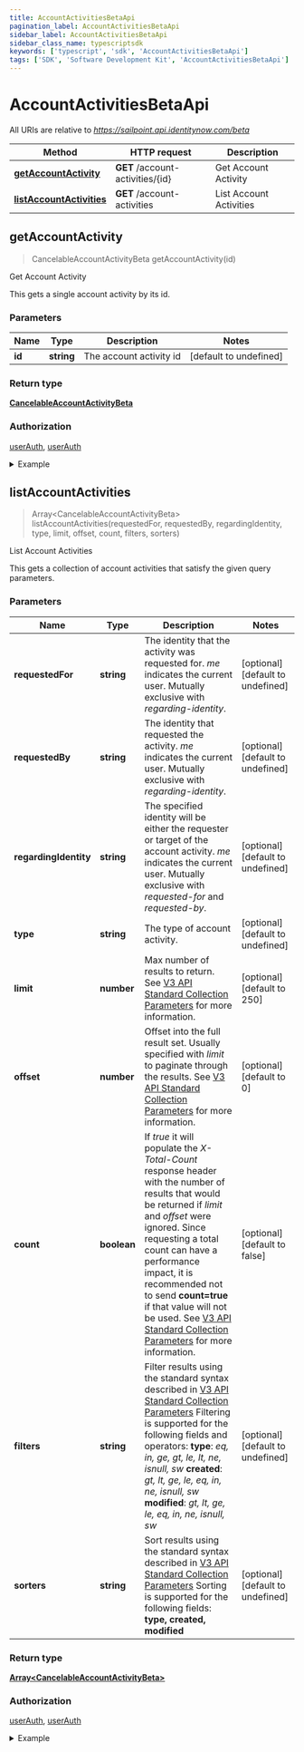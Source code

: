 ```yaml
---
title: AccountActivitiesBetaApi
pagination_label: AccountActivitiesBetaApi
sidebar_label: AccountActivitiesBetaApi
sidebar_class_name: typescriptsdk
keywords: ['typescript', 'sdk', 'AccountActivitiesBetaApi'] 
tags: ['SDK', 'Software Development Kit', 'AccountActivitiesBetaApi']
---
```


# AccountActivitiesBetaApi

All URIs are relative to *https://sailpoint.api.identitynow.com/beta*

Method | HTTP request | Description
------------- | ------------- | -------------
[**getAccountActivity**](AccountActivitiesBetaApi.md#getAccountActivity) | **GET** /account-activities/{id} | Get Account Activity
[**listAccountActivities**](AccountActivitiesBetaApi.md#listAccountActivities) | **GET** /account-activities | List Account Activities



## getAccountActivity

> CancelableAccountActivityBeta getAccountActivity(id)

Get Account Activity

This gets a single account activity by its id.

### Parameters


Name | Type | Description  | Notes
------------- | ------------- | ------------- | -------------
 **id** | **string**| The account activity id | [default to undefined]

### Return type

[**CancelableAccountActivityBeta**](../Models/CancelableAccountActivityBeta.md)

### Authorization

[userAuth](https://developer.sailpoint.com/docs/api/v3/identity-security-cloud-v-3-api#authentication), [userAuth](https://developer.sailpoint.com/docs/api/v3/identity-security-cloud-v-3-api#authentication)

<details>
<summary>Example</summary>

```javascript
import { Configuration, AccountActivitiesBetaApi } from "sailpoint-api-client";
const apiConfig = new Configuration();
const accountActivitiesBetaApi = new AccountActivitiesBetaApi(apiConfig);
const id : string = "ef38f94347e94562b5bb8424a56397d8"; // The account activity id
const val = await accountActivitiesBetaApi.getAccountActivity(id);
console.log('API called successfully. Returned data: ' + val.data);
```
</details>


## listAccountActivities

> Array&lt;CancelableAccountActivityBeta&gt; listAccountActivities(requestedFor, requestedBy, regardingIdentity, type, limit, offset, count, filters, sorters)

List Account Activities

This gets a collection of account activities that satisfy the given query parameters.

### Parameters


Name | Type | Description  | Notes
------------- | ------------- | ------------- | -------------
 **requestedFor** | **string**| The identity that the activity was requested for. *me* indicates the current user. Mutually exclusive with *regarding-identity*. | [optional] [default to undefined]
 **requestedBy** | **string**| The identity that requested the activity. *me* indicates the current user. Mutually exclusive with *regarding-identity*. | [optional] [default to undefined]
 **regardingIdentity** | **string**| The specified identity will be either the requester or target of the account activity. *me* indicates the current user. Mutually exclusive with *requested-for* and *requested-by*. | [optional] [default to undefined]
 **type** | **string**| The type of account activity. | [optional] [default to undefined]
 **limit** | **number**| Max number of results to return. See [V3 API Standard Collection Parameters](https://developer.sailpoint.com/idn/api/standard-collection-parameters) for more information. | [optional] [default to 250]
 **offset** | **number**| Offset into the full result set. Usually specified with *limit* to paginate through the results. See [V3 API Standard Collection Parameters](https://developer.sailpoint.com/idn/api/standard-collection-parameters) for more information. | [optional] [default to 0]
 **count** | **boolean**| If *true* it will populate the *X-Total-Count* response header with the number of results that would be returned if *limit* and *offset* were ignored.  Since requesting a total count can have a performance impact, it is recommended not to send **count&#x3D;true** if that value will not be used.  See [V3 API Standard Collection Parameters](https://developer.sailpoint.com/idn/api/standard-collection-parameters) for more information. | [optional] [default to false]
 **filters** | **string**| Filter results using the standard syntax described in [V3 API Standard Collection Parameters](https://developer.sailpoint.com/idn/api/standard-collection-parameters#filtering-results)  Filtering is supported for the following fields and operators:  **type**: *eq, in, ge, gt, le, lt, ne, isnull, sw*  **created**: *gt, lt, ge, le, eq, in, ne, isnull, sw*  **modified**: *gt, lt, ge, le, eq, in, ne, isnull, sw* | [optional] [default to undefined]
 **sorters** | **string**| Sort results using the standard syntax described in [V3 API Standard Collection Parameters](https://developer.sailpoint.com/idn/api/standard-collection-parameters#sorting-results)  Sorting is supported for the following fields: **type, created, modified** | [optional] [default to undefined]

### Return type

[**Array&lt;CancelableAccountActivityBeta&gt;**](../Models/CancelableAccountActivityBeta.md)

### Authorization

[userAuth](https://developer.sailpoint.com/docs/api/v3/identity-security-cloud-v-3-api#authentication), [userAuth](https://developer.sailpoint.com/docs/api/v3/identity-security-cloud-v-3-api#authentication)

<details>
<summary>Example</summary>

```javascript
import { Configuration, AccountActivitiesBetaApi } from "sailpoint-api-client";
const apiConfig = new Configuration();
const accountActivitiesBetaApi = new AccountActivitiesBetaApi(apiConfig);
const requestedFor = "requestedFor_example", // string | The identity that the activity was requested for. *me* indicates the current user. Mutually exclusive with *regarding-identity*.
  requestedBy = "requestedBy_example", // string | The identity that requested the activity. *me* indicates the current user. Mutually exclusive with *regarding-identity*.
  regardingIdentity = "regardingIdentity_example", // string | The specified identity will be either the requester or target of the account activity. *me* indicates the current user. Mutually exclusive with *requested-for* and *requested-by*.
  type = "type_example", // string | The type of account activity.
  limit = 250, // number | Max number of results to return. See [V3 API Standard Collection Parameters](https://developer.sailpoint.com/idn/api/standard-collection-parameters) for more information.
  offset = 0, // number | Offset into the full result set. Usually specified with *limit* to paginate through the results. See [V3 API Standard Collection Parameters](https://developer.sailpoint.com/idn/api/standard-collection-parameters) for more information.
  count = true, // boolean | If *true* it will populate the *X-Total-Count* response header with the number of results that would be returned if *limit* and *offset* were ignored.  Since requesting a total count can have a performance impact, it is recommended not to send **count=true** if that value will not be used.  See [V3 API Standard Collection Parameters](https://developer.sailpoint.com/idn/api/standard-collection-parameters) for more information.
  filters = "filters_example", // string | Filter results using the standard syntax described in [V3 API Standard Collection Parameters](https://developer.sailpoint.com/idn/api/standard-collection-parameters#filtering-results)  Filtering is supported for the following fields and operators:  **type**: *eq, in, ge, gt, le, lt, ne, isnull, sw*  **created**: *gt, lt, ge, le, eq, in, ne, isnull, sw*  **modified**: *gt, lt, ge, le, eq, in, ne, isnull, sw*
  sorters = "sorters_example"; // string | Sort results using the standard syntax described in [V3 API Standard Collection Parameters](https://developer.sailpoint.com/idn/api/standard-collection-parameters#sorting-results)  Sorting is supported for the following fields: **type, created, modified**
const val = await accountActivitiesBetaApi.listAccountActivities(requestedFor, requestedBy, regardingIdentity, type, limit, offset, count, filters, sorters);
console.log('API called successfully. Returned data: ' + val.data);
```
</details>

